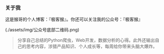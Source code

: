 ### 关于我

这是猴哥的个人博客：『极客猴』。你还可以关注我的公众号：『极客猴』

(./assets/img/公众号底部二维码.png)

> 分享自己总结的Python爬虫，Web开发，数据分析的心得。此外还输出自己的思考内容，涉猎产品知识、个人成长等，每周给你带来头脑大爆炸。




